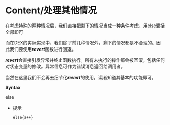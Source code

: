 # Content/处理其他情况

在考虑特殊的两种情况后，我们直接把剩下的情况当成一种条件考虑，用else囊括全部即可

而在DEX的实际实现中，我们除了前几种情况外，剩下的情况都是不合理的。因此我们要使用***revert***函数进行回退。

***revert***会直接引发异常并终止函数执行。所有未执行的操作都会被回滚，包括任何对状态变量的修改。异常信息可作为错误消息返回给调用者。

当然在这里我们不会再去细节化***revert***的使用，读者知道其基本的功能即可。

**Syntax**

else

- 提示
    
    ```solidity
    else{a++}
    ```
    
